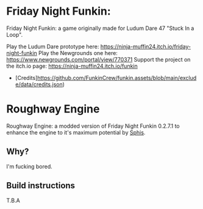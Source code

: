 # Friday Night Funkin: 
Friday Night Funkin: a game originally made for Ludum Dare 47 "Stuck In a Loop".

Play the Ludum Dare prototype here: https://ninja-muffin24.itch.io/friday-night-funkin
Play the Newgrounds one here: https://www.newgrounds.com/portal/view/770371
Support the project on the itch.io page: https://ninja-muffin24.itch.io/funkin

- [Credits]https://github.com/FunkinCrew/funkin.assets/blob/main/exclude/data/credits.json)

# Roughway Engine
Roughway Engine: a modded version of Friday Night Funkin 0.2.7.1 to enhance the engine to it's maximum potential by [Sphis](https://github.com/sphis-sinco?tab=repositories).

## Why?
I'm fucking bored.

## Build instructions
T.B.A